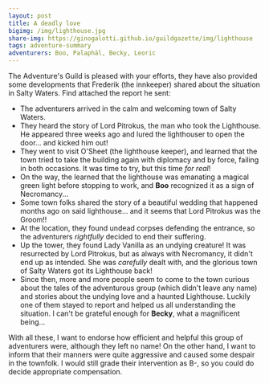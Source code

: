 ```yaml
---
layout: post
title: A deadly love
bigimg: /img/lighthouse.jpg
share-img: https://ginogalotti.github.io/guildgazette/img/lighthouse
tags: adventure-summary
adventurers: Boo, Palaphäl, Becky, Leoric
---
```


The Adventure's Guild is pleased with your efforts, they have also provided some developments that Frederik (the innkeeper) shared about the situation in Salty Waters. Find attached the report he sent:

* The adventurers arrived in the calm and welcoming town of Salty Waters.
* They heard the story of Lord Pitrokus, the man who took the Lighthouse. He appeared three weeks ago and lured the lighthouser to open the door... and kicked him out!
* They went to visit O'Sheet (the lighthouse keeper), and learned that the town tried to take the building again with diplomacy and by force, failing in both occasions. It was time to try, but this time _for real_!
* On the way, the learned that the lighthouse was emanating a magical green light before stopping to work, and **Boo** recognized it as a sign of Necromancy...
* Some town folks shared the story of a beautiful wedding that happened months ago on said lighthouse... and it seems that Lord Pitrokus was the Groom!!
* At the location, they found undead corpses defending the entrance, so the adventurers _rightfully_ decided to end their suffering.
* Up the tower, they found Lady Vanilla as an undying creature! It was resurrected by Lord Pitrokus, but as always with Necromancy, it didn't end up as intended. She was _carefully_ dealt with, and the glorious town of Salty Waters got its Lighthouse back!
* Since then, more and more people seem to come to the town curious about the tales of the adventurous group (which didn't leave any name) and stories about the undying love and a haunted Lighthouse. Luckily one of them stayed to report and helped us all understanding the situation. I can't be grateful enough for **Becky**, what a magnificent being...

With all these, I want to endorse how efficient and helpful this group of adventurers were, although they left no name! On the other hand, I want to inform that their manners were quite aggressive and caused some despair in the townfolk. I would still grade their intervention as B-, so you could do decide appropriate compensation. 